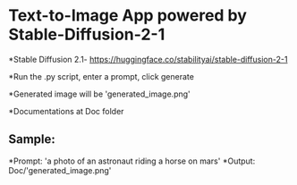 # Text-to-Image App powered by Stable-Diffusion-2-1

*Stable Diffusion 2.1- https://huggingface.co/stabilityai/stable-diffusion-2-1

*Run the .py script, enter a prompt, click generate

*Generated image will be 'generated_image.png'

*Documentations at Doc folder

## Sample:

*Prompt: 'a photo of an astronaut riding a horse on mars'
*Output: Doc/'generated_image.png'
